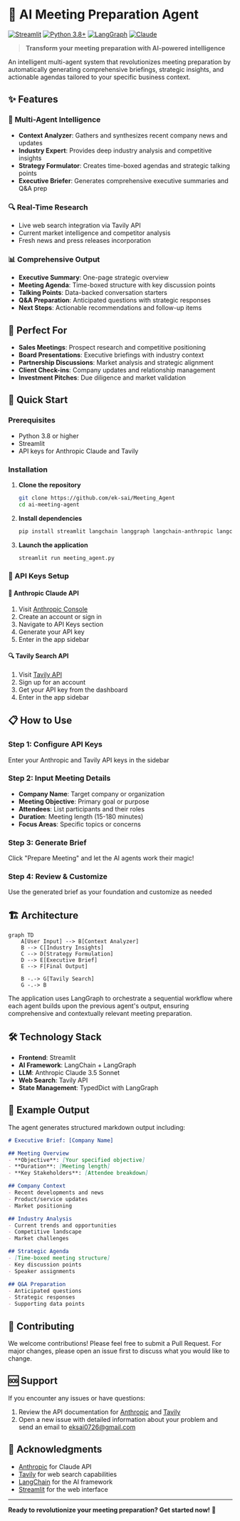 # 🚀 AI Meeting Preparation Agent

[![Streamlit](https://static.streamlit.io/badges/streamlit_badge_black_white.svg)](https://streamlit.io)
[![Python 3.8+](https://img.shields.io/badge/python-3.8+-blue.svg)](https://www.python.org/downloads/)
[![LangGraph](https://img.shields.io/badge/LangGraph-🦜-green.svg)](https://langchain-ai.github.io/langgraph/)
[![Claude](https://img.shields.io/badge/Claude-Anthropic-orange.svg)](https://www.anthropic.com/)

> **Transform your meeting preparation with AI-powered intelligence**

An intelligent multi-agent system that revolutionizes meeting preparation by automatically generating comprehensive briefings, strategic insights, and actionable agendas tailored to your specific business context.

## ✨ Features

### 🤖 **Multi-Agent Intelligence**
- **Context Analyzer**: Gathers and synthesizes recent company news and updates
- **Industry Expert**: Provides deep industry analysis and competitive insights
- **Strategy Formulator**: Creates time-boxed agendas and strategic talking points
- **Executive Briefer**: Generates comprehensive executive summaries and Q&A prep

### 🔍 **Real-Time Research**
- Live web search integration via Tavily API
- Current market intelligence and competitor analysis
- Fresh news and press releases incorporation

### 📊 **Comprehensive Output**
- **Executive Summary**: One-page strategic overview
- **Meeting Agenda**: Time-boxed structure with key discussion points
- **Talking Points**: Data-backed conversation starters
- **Q&A Preparation**: Anticipated questions with strategic responses
- **Next Steps**: Actionable recommendations and follow-up items

## 🎯 Perfect For

- **Sales Meetings**: Prospect research and competitive positioning
- **Board Presentations**: Executive briefings with industry context  
- **Partnership Discussions**: Market analysis and strategic alignment
- **Client Check-ins**: Company updates and relationship management
- **Investment Pitches**: Due diligence and market validation

## 🚀 Quick Start

### Prerequisites

- Python 3.8 or higher
- Streamlit
- API keys for Anthropic Claude and Tavily

### Installation

1. **Clone the repository**
   ```bash
   git clone https://github.com/ek-sai/Meeting_Agent
   cd ai-meeting-agent
   ```

2. **Install dependencies**
   ```bash
   pip install streamlit langchain langgraph langchain-anthropic langchain-community
   ```

3. **Launch the application**
   ```bash
   streamlit run meeting_agent.py
   ```

### 🔐 API Keys Setup

#### 🧠 Anthropic Claude API
1. Visit [Anthropic Console](https://console.anthropic.com/)
2. Create an account or sign in
3. Navigate to API Keys section
4. Generate your API key
5. Enter in the app sidebar

#### 🔍 Tavily Search API
1. Visit [Tavily API](https://tavily.com/)
2. Sign up for an account
3. Get your API key from the dashboard
4. Enter in the app sidebar

## 📋 How to Use

### Step 1: Configure API Keys
Enter your Anthropic and Tavily API keys in the sidebar

### Step 2: Input Meeting Details
- **Company Name**: Target company or organization
- **Meeting Objective**: Primary goal or purpose
- **Attendees**: List participants and their roles
- **Duration**: Meeting length (15-180 minutes)
- **Focus Areas**: Specific topics or concerns

### Step 3: Generate Brief
Click "Prepare Meeting" and let the AI agents work their magic!

### Step 4: Review & Customize
Use the generated brief as your foundation and customize as needed

## 🏗️ Architecture

```mermaid
graph TD
    A[User Input] --> B[Context Analyzer]
    B --> C[Industry Insights]
    C --> D[Strategy Formulation]
    D --> E[Executive Brief]
    E --> F[Final Output]
    
    B -.-> G[Tavily Search]
    G -.-> B
```

The application uses LangGraph to orchestrate a sequential workflow where each agent builds upon the previous agent's output, ensuring comprehensive and contextually relevant meeting preparation.

## 🛠️ Technology Stack

- **Frontend**: Streamlit
- **AI Framework**: LangChain + LangGraph
- **LLM**: Anthropic Claude 3.5 Sonnet
- **Web Search**: Tavily API
- **State Management**: TypedDict with LangGraph

## 📖 Example Output

The agent generates structured markdown output including:

```markdown
# Executive Brief: [Company Name]

## Meeting Overview
- **Objective**: [Your specified objective]
- **Duration**: [Meeting length]
- **Key Stakeholders**: [Attendee breakdown]

## Company Context
- Recent developments and news
- Product/service updates
- Market positioning

## Industry Analysis
- Current trends and opportunities
- Competitive landscape
- Market challenges

## Strategic Agenda
- [Time-boxed meeting structure]
- Key discussion points
- Speaker assignments

## Q&A Preparation
- Anticipated questions
- Strategic responses
- Supporting data points
```

## 🤝 Contributing

We welcome contributions! Please feel free to submit a Pull Request. For major changes, please open an issue first to discuss what you would like to change.


## 🆘 Support

If you encounter any issues or have questions:

1. Review the API documentation for [Anthropic](https://docs.anthropic.com/) and [Tavily](https://docs.tavily.com/)
2. Open a new issue with detailed information about your problem and send an email to eksai0726@gmail.com

## 🎉 Acknowledgments

- [Anthropic](https://www.anthropic.com/) for Claude API
- [Tavily](https://tavily.com/) for web search capabilities
- [LangChain](https://langchain.com/) for the AI framework
- [Streamlit](https://streamlit.io/) for the web interface

---

**Ready to revolutionize your meeting preparation? Get started now!** 🚀

